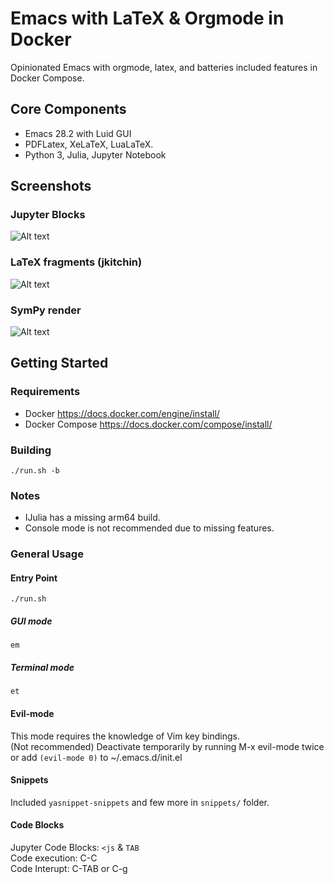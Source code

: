 # Emacs with LaTeX & Orgmode in Docker
Opinionated Emacs with orgmode, latex, and batteries included features in Docker Compose.

## Core Components
- Emacs 28.2 with Luid GUI  
- PDFLatex, XeLaTeX, LuaLaTeX.  
- Python 3, Julia, Jupyter Notebook  

## Screenshots
### Jupyter Blocks
![Alt text](https://github.com/rjbaw/org-latex-docker/blob/b4bf8c35ec9ab5192bd9723b4b26e00a1c4f01c0/images/code-block.gif)  
### LaTeX fragments (jkitchin)
![Alt text](https://github.com/rjbaw/org-latex-docker/blob/b4bf8c35ec9ab5192bd9723b4b26e00a1c4f01c0/images/latex-render.gif)  
### SymPy render
![Alt text](https://github.com/rjbaw/org-latex-docker/blob/b4bf8c35ec9ab5192bd9723b4b26e00a1c4f01c0/images/sym-render.gif)  

## Getting Started
### Requirements
- Docker https://docs.docker.com/engine/install/  
- Docker Compose https://docs.docker.com/compose/install/  

### Building
```
./run.sh -b
```

### Notes

- IJulia has a missing arm64 build.
- Console mode is not recommended due to missing features.

### General Usage
#### Entry Point
```
./run.sh
```
##### GUI mode
```
em
```
##### Terminal mode
```
et
```

#### Evil-mode
This mode requires the knowledge of Vim key bindings.  
(Not recommended) Deactivate temporarily by running M-x evil-mode twice or add `(evil-mode 0)` to ~/.emacs.d/init.el
#### Snippets
Included `yasnippet-snippets` and few more in `snippets/` folder.  
#### Code Blocks
Jupyter Code Blocks: `<js` & `TAB`  
Code execution: C-C  
Code Interupt: C-TAB or C-g  
